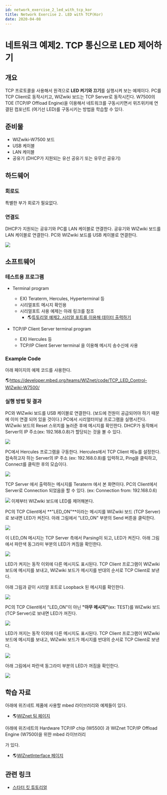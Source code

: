 ```yaml
---
id: network_exercise_2_led_with_tcp_kor
title: Network Exercise 2. LED with TCP(Kor)
date: 2020-04-08
---
```



# 네트워크 예제2. TCP 통신으로 LED 제어하기

## 개요

TCP 프로토콜을 사용해서 원격으로 **LED 켜기와 끄기**를 실행시켜 보는 예제이다. PC를 TCP Client로 동작시키고,
WIZwiki 보드는 TCP Server로 동작시킨다. W7500의 TOE (TCP/IP Offload Engine)을 이용해서
네트워크를 구동시키면서 위즈위키에 연결된 컴포넌트 (여기선 LED)를 구동시키는 방법을 학습할 수 있다.

## 준비물

  - WIZwiki-W7500 보드
  - USB 케이블
  - LAN 케이블
  - 공유기 (DHCP가 지원되는 유선 공유기 또는 유무선 공유기)

## 하드웨어

### 회로도

특별한 부가 회로가 필요없다.

### 연결도

DHCP가 지원되는 공유기와 PC를 LAN 케이블로 연결한다. 공유기와 WIZwiki 보드를 LAN 케이블로 연결한다. PC와
WIZwiki 보드를 USB 케이블로 연결한다.

![](/img/products/wizwiki_mbed_kit/kit_kr/tcp_loopback_system_config.png)

## 소프트웨어

### 테스트용 프로그램

  - Terminal program
      - EX) Teraterm, Hercules, Hyperterminal 등
      - 시리얼포트 메시지 확인용
      - 시리얼포트 사용 예제는 아래 링크를 참조
          - 🌎[튜토리얼 예제2. 시리얼 포트를 이용해 데이터
            출력하기](Tutorial(Kor).md)



  - TCP/IP Client Server terminal program
      - EX) Hercules 등
      - TCP/IP Client Server terminal 을 이용해 메시지 송수신에 사용

### Example Code

아래 페이지의 예제 코드를 사용한다.

🌎https://developer.mbed.org/teams/WIZnet/code/TCP_LED_Control-WIZwiki-W7500/

### 실행 방법 및 결과

PC와 WIZwiki 보드를 USB 케이블로 연결한다. (보드에 전원이 공급되어야 하기 때문에 이미 연결 되어 있을 것이다.)
PC에서 시리얼터미널 프로그램을 실행시킨다. WIZwiki 보드의 Reset 스위치를 눌러준 후에 메시지를 확인한다. DHCP가
동작해서 Server의 IP 주소(ex: 192.168.0.8)가 할당되는 것을 볼 수 있다.

![](/img/products/wizwiki_mbed_kit/kit_en/tcp_led_dhcp_1.jpg)

PC에서 Hercules 프로그램을 구동한다. Hercules에서 TCP Client 메뉴를 설정한다. 접속하고자 하는
Server의 IP 주소 (ex: 192.168.0.8)를 입력하고, Ping을 클릭하고, Connect를 클릭한 후의 모습이다.

![](/img/products/wizwiki_mbed_kit/kit_kr/tcp_led_client_1.jpg)

TCP Server 에서 출력하는 메시지를 Teraterm 에서 본 화면이다. PC의 Client에서 Server로
Connection 되었음을 할 수 있다. (ex: Connection from: 192.168.0.6)

![](/img/products/wizwiki_mbed_kit/kit_kr/tcp_led_server_1.jpg)
이제부터 WIZwiki 보드에 LED를 제어해본다.

PC의 TCP Client에서 **"LED\_ON"**이라는 메시지를 WIZwiki 보드 (TCP Server)로 보내면 LED가
켜진다. 아래 그림에서 "LED\_ON" 부분의 Send 버튼을 클릭한다.

![](/img/products/wizwiki_mbed_kit/kit_kr/tcp_led_on_client.jpg)

이 LED\_ON 메시지는 TCP Server 측에서 Parsing이 되고, LED가 켜진다. 아래 그림에서 파란색 동그라미
부분의 LED가 켜짐을 확인한다.

![](/img/products/wizwiki_mbed_kit/kit_kr/tcp_led_on_off.png)

LED가 켜지는 동작 이외에 다른 메시지도 표시된다. TCP Client 프로그램이 WIZwiki 보드에 메시지를 보내고,
WIZwiki 보드가 메시지를 반대의 순서로 TCP Client로 보낸다.

아래 그림과 같이 시리얼 포트로 Loopback 된 메시지를 확인한다.

![](/img/products/wizwiki_mbed_kit/kit_kr/tcp_led_on_server.jpg)

PC의 TCP Client에서 "LED\_ON"이 아닌 **"아무 메시지"**(ex: TEST)를 WIZwiki 보드 (TCP
Server)로 보내면 LED가 꺼진다.

![](/img/products/wizwiki_mbed_kit/kit_kr/tcp_led_off_client.jpg)

LED가 꺼지는 동작 이외에 다른 메시지도 표시된다. TCP Client 프로그램이 WIZwiki 보드에 메시지를 보내고,
WIZwiki 보드가 메시지를 반대의 순서로 TCP Client로 보낸다.

![](/img/products/wizwiki_mbed_kit/kit_kr/tcp_led_off_server.jpg)

아래 그림에서 파란색 동그라미 부분의 LED가 꺼짐을 확인한다.

![](/img/products/wizwiki_mbed_kit/kit_kr/tcp_led_on_off.png)

## 학습 자료

아래에 위즈네트 제품에 사용할 mbed 라이브러리와 예제들이 있다.

  - 🌎[WIZnet 팀 페이지](https://developer.mbed.org/teams/WIZnet/)

아래에 위즈네트의 Hardware TCP/IP chip (W5500) 과 WIZnet TCP/IP Offload Engine
(W7500)을 위한 mbed 라이브러리

가 있다.

  - 🌎[WIZnetInterface 페이지](https://developer.mbed.org/teams/WIZnet/code/WIZnetInterface/)
    

## 관련 링크

   * [스타터 킷 튜토리얼](Tutorial(Kor).md)
